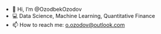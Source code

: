 - 👋 Hi, I’m @OzodbekOzodov
- 💻 Data Science, Machine Learning, Quantitative Finance
- 📫 How to reach me: o.ozodov@outlook.com
